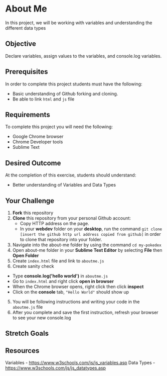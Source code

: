 # About Me
In this project, we will be working with variables and understanding the different data types

## Objective
Declare variables, assign values to the variables, and console.log variables.

## Prerequisites
In order to complete this project students must have the following:<br>
- Basic understanding of Github forking and cloning.
- Be able to link `html` and `js` file

## Requirements
To complete this project you will need the following:
- Google Chrome browser
- Chrome Developer tools
- Sublime Text

## Desired Outcome
At the completion of this exercise, students should understand:
- Better understanding of Variables and Data Types

## Your Challenge
1. **Fork** this repository
2. **Clone** this repository from your personal Github account:
    - Copy HTTP address on the page.
    - In your **webdev** folder on your **desktop**, run the command `git clone [insert the github http url address copied from github]` in order to clone that repository into your folder.
3. Navigate into the about-me folder by using the command `cd my-pokedex`
4. Open about-me folder in your **Sublime Text Editor** by selecting **File** then **Open Folder**
5. Create `index.html` file and link to `aboutme.js`
6. Create sanity check
  - Type **console.log('hello world')** in `aboutme.js`
  - Go to `index.html` and right click **open in browser**
  - When the Chrome browser opens, right click then click **inspect**
  - Click on the **console** tab, `"Hello World"` should show up
5. You will be following instructions and writing your code in the `aboutme.js` file
6. After you complete and save the first instruction, refresh your browser to see your new console.log

## Stretch Goals


## Resources
Variables - https://www.w3schools.com/js/js_variables.asp
Data Types - https://www.w3schools.com/js/js_datatypes.asp

